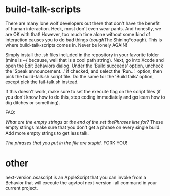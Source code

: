 build-talk-scripts
==================

There are many lone wolf developers out there that don't have the benefit of human interaction. Heck, most don't even wear pants. 
And honestly, we are OK with that! However, too much time alone without some kind of interaction causes you to do bad things (*cough*The Shining*cough).
This is where build-talk-scripts comes in. Never be lonely AGAIN!

Simply install the .sh files included in the repository in your favorite folder (mine is ~/ because, well that is a cool path string). Next, go into 
Xcode and open the Edit Behaviors dialog. Under the 'Build succeeds' option, uncheck the 'Speak announcement...' if checked, and select the 'Run...' 
option, then pick the build-talk.sh script file. Do the same for the 'Build fails' option, except pick the fail-talk.sh instead.

If this doesn't work, make sure to set the execute flag on the script files (if you don't know how to do this, stop coding immediately and go learn
how to dig ditches or something).

FAQ:

*What are the empty strings at the end of the set thePhrases line for?*
These empty strings make sure that you don't get a phrase on every single build. Add more empty strings to get less talk.

*The phrases that you put in the file are stupid.*
FORK YOU!

other
===================

next-version.osascript is an AppleScript that you can invoke from a Behavior that will execute the agvtool next-version -all command in your current project.

